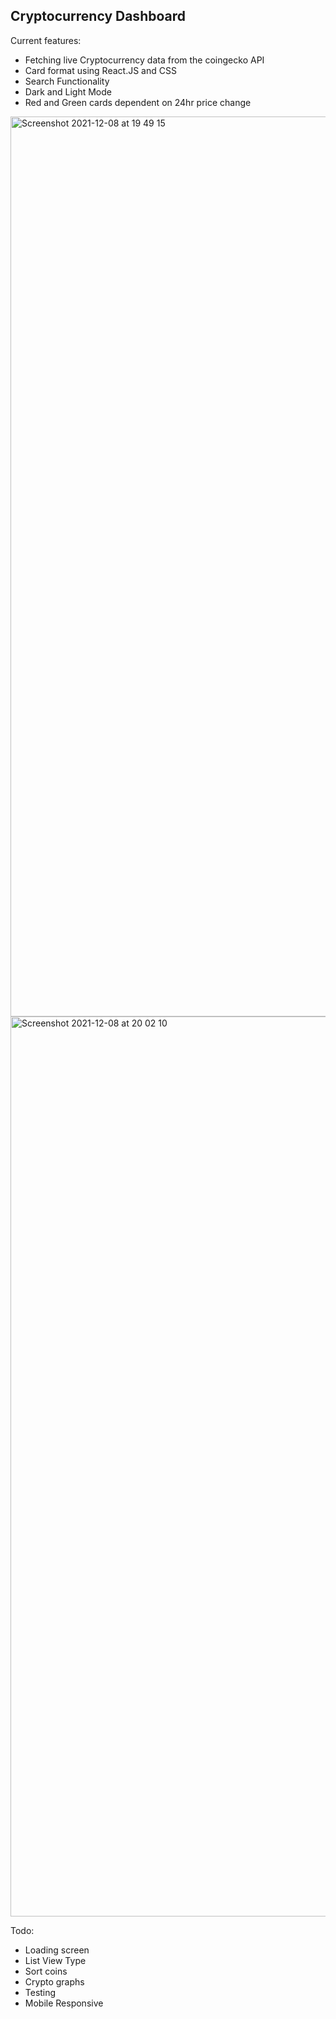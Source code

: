 ## Cryptocurrency Dashboard

Current features: 
- Fetching live Cryptocurrency data from the coingecko API 
- Card format using React.JS and CSS 
- Search Functionality
- Dark and Light Mode 
- Red and Green cards dependent on 24hr price change


<img width="1440" alt="Screenshot 2021-12-08 at 19 49 15" src="https://user-images.githubusercontent.com/68692361/145274513-1ae0d3e3-c1f3-4d9b-b5a7-6c3d2a37f2fe.png">
<img width="1440" alt="Screenshot 2021-12-08 at 20 02 10" src="https://user-images.githubusercontent.com/68692361/145276205-0539929a-946e-4b59-861e-d34546e592ad.png">

Todo: 
- Loading screen
- List View Type 
- Sort coins
- Crypto graphs
- Testing
- Mobile Responsive

